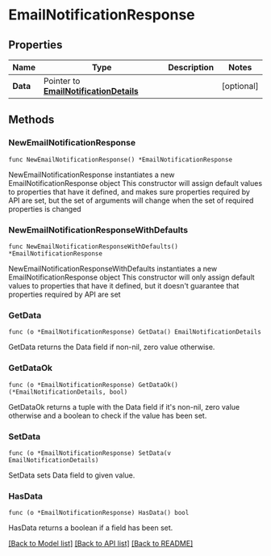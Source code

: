 # EmailNotificationResponse

## Properties

Name | Type | Description | Notes
------------ | ------------- | ------------- | -------------
**Data** | Pointer to [**EmailNotificationDetails**](EmailNotificationDetails.md) |  | [optional] 

## Methods

### NewEmailNotificationResponse

`func NewEmailNotificationResponse() *EmailNotificationResponse`

NewEmailNotificationResponse instantiates a new EmailNotificationResponse object
This constructor will assign default values to properties that have it defined,
and makes sure properties required by API are set, but the set of arguments
will change when the set of required properties is changed

### NewEmailNotificationResponseWithDefaults

`func NewEmailNotificationResponseWithDefaults() *EmailNotificationResponse`

NewEmailNotificationResponseWithDefaults instantiates a new EmailNotificationResponse object
This constructor will only assign default values to properties that have it defined,
but it doesn't guarantee that properties required by API are set

### GetData

`func (o *EmailNotificationResponse) GetData() EmailNotificationDetails`

GetData returns the Data field if non-nil, zero value otherwise.

### GetDataOk

`func (o *EmailNotificationResponse) GetDataOk() (*EmailNotificationDetails, bool)`

GetDataOk returns a tuple with the Data field if it's non-nil, zero value otherwise
and a boolean to check if the value has been set.

### SetData

`func (o *EmailNotificationResponse) SetData(v EmailNotificationDetails)`

SetData sets Data field to given value.

### HasData

`func (o *EmailNotificationResponse) HasData() bool`

HasData returns a boolean if a field has been set.


[[Back to Model list]](../README.md#documentation-for-models) [[Back to API list]](../README.md#documentation-for-api-endpoints) [[Back to README]](../README.md)


